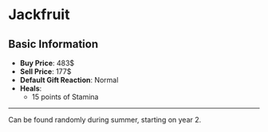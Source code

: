 # Jackfruit

## Basic Information

- **Buy Price**: 483$
- **Sell Price**: 177$
- **Default Gift Reaction**: Normal
- **Heals**:
  - 15 points of Stamina

---

Can be found randomly during summer, starting on year 2.
